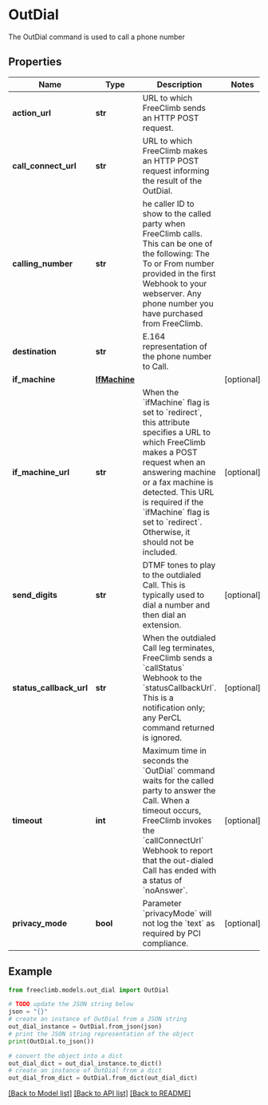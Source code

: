 # OutDial

The OutDial command is used to call a phone number

## Properties

Name | Type | Description | Notes
------------ | ------------- | ------------- | -------------
**action_url** | **str** | URL to which FreeClimb sends an HTTP POST request.  | 
**call_connect_url** | **str** | URL to which FreeClimb makes an HTTP POST request informing the result of the OutDial. | 
**calling_number** | **str** | he caller ID to show to the called party when FreeClimb calls. This can be one of the following: The To or From number provided in the first Webhook to your webserver. Any phone number you have purchased from FreeClimb. | 
**destination** | **str** | E.164 representation of the phone number to Call.  | 
**if_machine** | [**IfMachine**](IfMachine.md) |  | [optional] 
**if_machine_url** | **str** | When the &#x60;ifMachine&#x60; flag is set to &#x60;redirect&#x60;, this attribute specifies a URL to which FreeClimb makes a POST request when an answering machine or a fax machine is detected. This URL is required if the &#x60;ifMachine&#x60; flag is set to &#x60;redirect&#x60;. Otherwise, it should not be included. | [optional] 
**send_digits** | **str** | DTMF tones to play to the outdialed Call. This is typically used to dial a number and then dial an extension. | [optional] 
**status_callback_url** | **str** | When the outdialed Call leg terminates, FreeClimb sends a &#x60;callStatus&#x60; Webhook to the &#x60;statusCallbackUrl&#x60;. This is a notification only; any PerCL command returned is ignored. | [optional] 
**timeout** | **int** | Maximum time in seconds the &#x60;OutDial&#x60; command waits for the called party to answer the Call. When a timeout occurs, FreeClimb invokes the &#x60;callConnectUrl&#x60; Webhook to report that the out-dialed Call has ended with a status of &#x60;noAnswer&#x60;. | [optional] 
**privacy_mode** | **bool** | Parameter &#x60;privacyMode&#x60; will not log the &#x60;text&#x60; as required by PCI compliance. | [optional] 

## Example

```python
from freeclimb.models.out_dial import OutDial

# TODO update the JSON string below
json = "{}"
# create an instance of OutDial from a JSON string
out_dial_instance = OutDial.from_json(json)
# print the JSON string representation of the object
print(OutDial.to_json())

# convert the object into a dict
out_dial_dict = out_dial_instance.to_dict()
# create an instance of OutDial from a dict
out_dial_from_dict = OutDial.from_dict(out_dial_dict)
```
[[Back to Model list]](../README.md#documentation-for-models) [[Back to API list]](../README.md#documentation-for-api-endpoints) [[Back to README]](../README.md)


